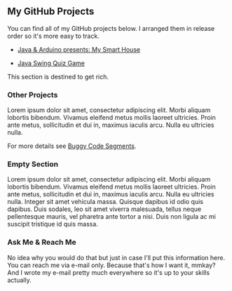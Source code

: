 ## My GitHub Projects

You can find all of my GitHub projects below. I arranged them in release order so it's more easy to track.

- [Java & Arduino presents: My Smart House](https://github.com/ufukozdogan/akilli-evim)

- [Java Swing Quiz Game](https://github.com/ufukozdogan/java-swing-quizgame)

This section is destined to get rich.

### Other Projects

Lorem ipsum dolor sit amet, consectetur adipiscing elit. Morbi aliquam lobortis bibendum. Vivamus eleifend metus mollis laoreet ultricies. Proin ante metus, sollicitudin et dui in, maximus iaculis arcu. Nulla eu ultricies nulla.

For more details see [Buggy Code Segments]().

### Empty Section

Lorem ipsum dolor sit amet, consectetur adipiscing elit. Morbi aliquam lobortis bibendum. Vivamus eleifend metus mollis laoreet ultricies. Proin ante metus, sollicitudin et dui in, maximus iaculis arcu. Nulla eu ultricies nulla. Integer sit amet vehicula massa. Quisque dapibus id odio quis dapibus. Duis sodales, leo sit amet viverra malesuada, tellus neque pellentesque mauris, vel pharetra ante tortor a nisi. Duis non ligula ac mi suscipit tristique id quis massa. 

### Ask Me & Reach Me

No idea why you would do that but just in case I'll put this information here. You can reach me via e-mail only. Because that's how I want it, mmkay? And I wrote my e-mail pretty much everywhere so it's up to your skills actually.
